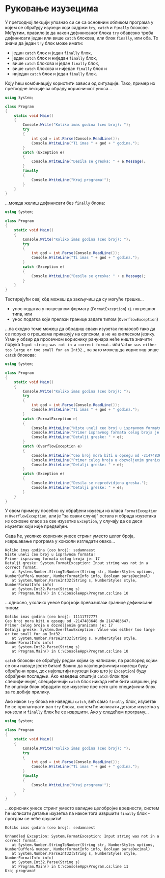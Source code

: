 # Руковање изузецима

У претходној лекцији упознао си се са основним обликом програма у којем се
обрађују изузеци који садржи `try`, `catch` и `finally` блокове. Међутим,
правило је да након дефинисаног блока `try` обавезно треба дефинисати један или
више `catch` блокова, или блок `finally`, или оба. То значи да један `try` блок
може имати:

* један `catch` блок и један `finally` блок,
* један `catch` блок и ниједан `finally` блок,
* више `catch` блокова и један `finally` блок,
* више `catch` блокова и ниједан `finally` блок и
* ниједан `catch` блок и један `finally` блок.

Коју ћеш комбинацију користити зависи од ситуације. Тако, пример из претходне
лекције за обраду корисничког уноса...

```cs
using System;

class Program
{
    static void Main()
    {
        Console.Write("Koliko imas godina (ceo broj): ");
        try
        {
            int god = int.Parse(Console.ReadLine());
            Console.WriteLine("Ti imas " + god + " godina.");
        }
        catch (Exception e)
        {
            Console.WriteLine("Desila se greska: " + e.Message);
        }
        finally
        {
            Console.WriteLine("Kraj programa!");
        }
    }
}
```

...можда желиш дефинисати без `finally` блока:

```cs
using System;

class Program
{
    static void Main()
    {
        Console.Write("Koliko imas godina (ceo broj): ");
        try
        {
            int god = int.Parse(Console.ReadLine());
            Console.WriteLine("Ti imas " + god + " godina.");
        }
        catch (Exception e)
        {
            Console.WriteLine("Desila se greska: " + e.Message);
        }
    }
}
```

Тестирајући овај кôд можеш да закључиш да су могуће грешке...

* унос податка у погрешном формату (`FormatException`) тј. погрешног типа, или
* унос податка који прелази границе задате типом (`OverflowException`)

...па сходно томе можеш да обрадиш сваки изузетак понаособ тако да се поруке о
грешкама приказују на српском, а не на енглеском језику. Узми у обзир да
просечном кориснику рачунара неће ништа значити порука
`Input string was not in a correct format.` или
`Value was either too large or too small for an Int32.`, па зато можеш да
користиш више `catch` блокова:

```cs
using System;

class Program
{
    static void Main()
    {
        Console.Write("Koliko imas godina (ceo broj): ");
        try
        {
            int god = int.Parse(Console.ReadLine());
            Console.WriteLine("Ti imas " + god + " godina.");
        }
        catch (FormatException e)
        {
            Console.WriteLine("Niste uneli ceo broj u ispravnom formatu!");
            Console.WriteLine("Primer ispravnog formata celog broja je: 17");
            Console.WriteLine("Detalji greske: " + e);
        }
        catch (OverflowException e)
        {
            Console.WriteLine("Ceo broj mora biti u opsegu od -2147483648 do 2147483647.");
            Console.WriteLine("Primer celog broja u dozvoljenim granicama je: 17");
            Console.WriteLine("Detalji greske: " + e);
        }
        catch (Exception e)
        {
            Console.WriteLine("Desila se nepredvidjena greska.");
            Console.WriteLine("Detalji greske: " + e);
        }
    }
}
```

У овом примеру посебно су обрађени изузеци из класа `FormatException` и
`OverflowException`, али је "за сваки случај" остала и обрада изузетака из
основне класе за све изузетке `Exception`, у случају да се деси изузетак који
није предвиђен.

Сада ће, уколико корисник унесе стринг уместо целог броја, извршавање програма
у конзоли изгледати овако...

```text
Koliko imas godina (ceo broj): sedamnaest
Niste uneli ceo broj u ispravnom formatu!
Primer ispravnog formata celog broja je: 17
Detalji greske: System.FormatException: Input string was not in a correct format.
   at System.Number.StringToNumber(String str, NumberStyles options, NumberBuffer& number, NumberFormatInfo info, Boolean parseDecimal)
   at System.Number.ParseInt32(String s, NumberStyles style, NumberFormatInfo info)
   at System.Int32.Parse(String s)
   at Program.Main() in C:\ConsoleApp\Program.cs:line 10
```

...односно, уколико унесе број који превазилази границе дефинисане типом:

```text
Koliko imas godina (ceo broj): 11111777777
Ceo broj mora biti u opsegu od -2147483648 do 2147483647.
Primer celog broja u dozvoljenim granicama je: 17
Detalji greske: System.OverflowException: Value was either too large or too small for an Int32.
   at System.Number.ParseInt32(String s, NumberStyles style, NumberFormatInfo info)
   at System.Int32.Parse(String s)
   at Program.Main() in C:\ConsoleApp\Program.cs:line 10
```

`catch` блокови се обрађују редом којим су написани, па распоред којим се они
наводе јесте битан! Важно да најспецифичнији изузеци буду обрађени први, док
најопштији изузеци (као што је `Exception`) буду обрађени последњи. Ако наведеш
општији `catch` блок пре специфичнијег, специфичнији `catch` блок никада неће
бити извршен, јер ће општији блок обрадити све изузетке пре него што специфични
блок за то добије прилику.

Ако након `try` блока не наведеш `catch`, већ само `finally` блок, изузетак
ће се пропагирати ван `try` блока, систем ће исписати детаље изузетка у
конзоли и `finally` блок ће се извршити. Ако у следећем програму...

```cs
using System;

class Program
{
    static void Main()
    {
        Console.Write("Koliko imas godina (ceo broj): ");
        try
        {
            int god = int.Parse(Console.ReadLine());
            Console.WriteLine("Ti imas " + god + " godina.");
        }
        finally
        {
            Console.WriteLine("Kraj programa!");
        }
    }
}
```

...корисник унесе стринг уместо валидне целобројне вредности, систем ће
исписати детаље изузетка па након тога извршити `finally` блок - програм се
неће срушити!

```text
Koliko imas godina (ceo broj): sedamnaest

Unhandled Exception: System.FormatException: Input string was not in a correct format.
   at System.Number.StringToNumber(String str, NumberStyles options, NumberBuffer& number, NumberFormatInfo info, Boolean parseDecimal)
   at System.Number.ParseInt32(String s, NumberStyles style, NumberFormatInfo info)
   at System.Int32.Parse(String s)
   at Program.Main() in C:\ConsoleApp\Program.cs:line 11
Kraj programa!
```
